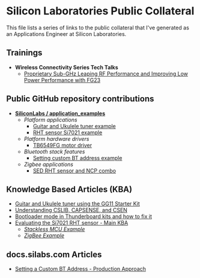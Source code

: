 # Silicon Laboratories Public Collateral #

This file lists a series of links to the public collateral that I've generated as an Applications Engineer at Silicon Laboratories.

## Trainings ##
- **Wireless Connectivity Series Tech Talks**
  - [Proprietary Sub-GHz Leaping RF Performance and Improving Low Power Performance with FG23][TECH_TALK_LINK]

## Public GitHub repository contributions ##

- [**SiliconLabs / application_examples**][SILABS_APPLICATION_EXAMPLES_REPO_LINK]
  - *Platform applications*
    - [Guitar and Ukulele tuner example][GUITAR_AND_UKULELE_TUNER_EX_LINK]
    - [RHT sensor Si7021 example][RHT_SENSOR_BAREMETAL_EX_LINK]
  - *Platform hardware drivers*
    - [TB6549FG motor driver][TB6549FG_DRIVER_EX_LINK]
  - *Bluetooth stack features*
    - [Setting custom BT address example][SETTING_CUSTOM_BT_ADDRESS_EX_LINK]
  - *Zigbee applications*
    - [SED RHT sensor and NCP combo][SED_RHT_SENSOR_EX_LINK]

## Knowledge Based Articles (KBA) ##

- [Guitar and Ukulele tuner using the GG11 Starter Kit][GUITAR_AND_UKULELE]
- [Understanding CSLIB, CAPSENSE, and CSEN][CSLIB_CAPSENSE_CSEN]
- [Bootloader mode in Thunderboard kits and how to fix it][FIX_BOOTLOADER_MODE]
- [Evaluating the Si7021 RHT sensor - Main KBA][RHT_SENSOR_MAIN]
   - [*Stackless MCU Example*][RHT_SENSOR_BAREMETAL]
   - [*ZigBee Example*][RHT_SENSOR_ZIGBEE]

## docs.silabs.com Articles ##

- [Setting a Custom BT Address - Production Approach][DOCS_SILABS_CUSTOM_BT_ADDRESS]


[GUITAR_AND_UKULELE]:https://community.silabs.com/s/article/guitar-and-ukulele-tuner-using-the-gg11-starter-kit

[CSLIB_CAPSENSE_CSEN]:https://community.silabs.com/s/article/understanding-cslib-capsense-and-csen

[FIX_BOOTLOADER_MODE]:https://community.silabs.com/s/article/bootloader-mode-in-thunderboard-kits-and-how-to-fix-it

[RHT_SENSOR_MAIN]:https://community.silabs.com/s/article/Evaluating-the-Si7021-RHT-sensor-Main-KBA

[RHT_SENSOR_BAREMETAL]:https://community.silabs.com/s/article/Evaluating-the-Si7021-RHT-sensor-Stackless-MCU-example-Part-1

[RHT_SENSOR_ZIGBEE]:https://community.silabs.com/s/article/Evaluating-the-Si7021-RHT-sensor-Zigbee-sleepy-end-device-example-Part-1

[DOCS_SILABS_CUSTOM_BT_ADDRESS]:https://docs.silabs.com/bluetooth/3.2/general/system-and-performance/setting-a-custom-bt-address--production-approach

[SILABS_APPLICATION_EXAMPLES_REPO_LINK]:https://github.com/SiliconLabs/application_examples

[GUITAR_AND_UKULELE_TUNER_EX_LINK]: https://github.com/SiliconLabs/platform_applications/tree/aa6d79d0c0a5fb9b054d7277912af7d863c975bb/platform_guitar_and_ukulele_tuner

[RHT_SENSOR_BAREMETAL_EX_LINK]: https://github.com/SiliconLabs/platform_applications/tree/b8045d404a38ea775876ea852a88a6b048d217e5/platform_rht_baremetal

[TB6549FG_DRIVER_EX_LINK]:https://github.com/SiliconLabs/platform_hardware_drivers/tree/master/dc_motor_driver_tb6549fg

[SETTING_CUSTOM_BT_ADDRESS_EX_LINK]:https://github.com/SiliconLabs/bluetooth_stack_features/tree/master/system_and_performance/setting_custom_bt_address

[SED_RHT_SENSOR_EX_LINK]:https://github.com/SiliconLabs/zigbee_applications/tree/master/zigbee_sed_rht_sensor

[BAREMETAL_RHT_SENSOR_EX_PERSONAL_LINK]:https://github.com/antonio-tr/silabs-baremetal/tree/main/platform_rht_baremetal

[TECH_TALK_LINK]:https://www.silabs.com/support/training/proprietary-sub-ghz-leaping-rf-performance-and-improving-low-power-performance-with-fg23